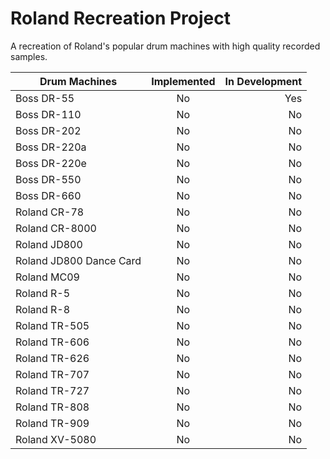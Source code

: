# Roland Recreation Project
 A recreation of Roland's popular drum machines with high quality recorded samples.
 
| Drum Machines        | Implemented           | In Development  |
| ------------- |:-------------:| -----:|
| Boss DR-55      | No | Yes |
| Boss DR-110      | No      |   No |
| Boss DR-202 | No      |    No |
| Boss DR-220a | No      |    No |
| Boss DR-220e | No      |    No |
| Boss DR-550 | No      |    No |
| Boss DR-660 | No      |    No |
| Roland CR-78 | No      |    No |
| Roland CR-8000 | No      |    No |
| Roland JD800 | No      |    No |
| Roland JD800 Dance Card | No      |    No |
| Roland MC09 | No      |    No |
| Roland R-5 | No      |    No |
| Roland R-8 | No      |    No |
| Roland TR-505 | No      |    No |
| Roland TR-606 | No      |    No |
| Roland TR-626 | No      |    No |
| Roland TR-707 | No      |    No |
| Roland TR-727 | No      |    No |
| Roland TR-808 | No      |    No |
| Roland TR-909 | No      |    No |
| Roland XV-5080| No      |    No |
